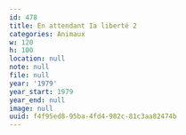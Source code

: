 ```yaml
---
id: 478
title: En attendant Ia liberté 2
categories: Animaux
w: 120
h: 100
location: null
note: null
file: null
year: '1979'
year_start: 1979
year_end: null
image: null
uuid: f4f95ed8-95ba-4fd4-982c-81c3aa82474b
---
```



